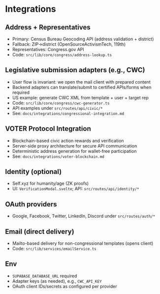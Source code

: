 # Integrations

## Address + Representatives

- Primary: Census Bureau Geocoding API (address validation + district)
- Fallback: ZIP→district (OpenSourceActivismTech, 119th)
- Representatives: Congress.gov API
- Code: `src/lib/core/congress/address-lookup.ts`

## Legislative submission adapters (e.g., CWC)

- User flow is invariant: we open the mail client with prepared content
- Backend adapters can translate/submit to certified APIs/forms when required
- US example: generate CWC XML from template + user + target rep
- Code: `src/lib/core/congress/cwc-generator.ts`
- API examples under `src/routes/api/civic/*`
- See: `docs/integrations/congressional-integration.md`

## VOTER Protocol Integration

- Blockchain-based civic action rewards and verification
- Server-side proxy architecture for secure API communication
- Deterministic address generation for wallet-free participation
- See: `docs/integrations/voter-blockchain.md`

## Identity (optional)

- Self.xyz for humanity/age (ZK proofs)
- UI: `VerificationModal.svelte`; API: `src/routes/api/identity/*`

## OAuth providers

- Google, Facebook, Twitter, LinkedIn, Discord under `src/routes/auth/*`

## Email (direct delivery)

- Mailto-based delivery for non-congressional templates (opens client)
- Code: `src/lib/services/emailService.ts`

## Env

- `SUPABASE_DATABASE_URL` required
- Adapter keys (as needed), e.g., `CWC_API_KEY`
- OAuth client IDs/secrets as configured per provider
